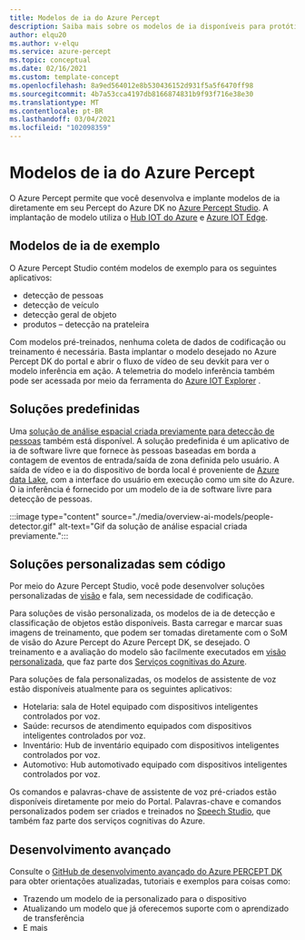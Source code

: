 ```yaml
---
title: Modelos de ia do Azure Percept
description: Saiba mais sobre os modelos de ia disponíveis para protótipos e implantação
author: elqu20
ms.author: v-elqu
ms.service: azure-percept
ms.topic: conceptual
ms.date: 02/16/2021
ms.custom: template-concept
ms.openlocfilehash: 8a9ed564012e8b530436152d931f5a5f6470ff98
ms.sourcegitcommit: 4b7a53cca4197db8166874831b9f93f716e38e30
ms.translationtype: MT
ms.contentlocale: pt-BR
ms.lasthandoff: 03/04/2021
ms.locfileid: "102098359"
---
```

# <a name="azure-percept-ai-models"></a>Modelos de ia do Azure Percept

O Azure Percept permite que você desenvolva e implante modelos de ia diretamente em seu Percept do Azure DK no [Azure Percept Studio](https://go.microsoft.com/fwlink/?linkid=2135819). A implantação de modelo utiliza o [Hub IOT do Azure](https://azure.microsoft.com/services/iot-hub/) e [Azure IOT Edge](https://azure.microsoft.com/services/iot-edge/#iotedge-overview).

## <a name="sample-ai-models"></a>Modelos de ia de exemplo

O Azure Percept Studio contém modelos de exemplo para os seguintes aplicativos:

- detecção de pessoas
- detecção de veículo
- detecção geral de objeto
- produtos – detecção na prateleira

Com modelos pré-treinados, nenhuma coleta de dados de codificação ou treinamento é necessária. Basta implantar o modelo desejado no Azure Percept DK do portal e abrir o fluxo de vídeo de seu devkit para ver o modelo inferência em ação. A telemetria do modelo inferência também pode ser acessada por meio da ferramenta do [Azure IOT Explorer](https://github.com/Azure/azure-iot-explorer/releases) .

## <a name="pre-built-solutions"></a>Soluções predefinidas

Uma [solução de análise espacial criada previamente para detecção de pessoas](https://github.com/george-moore/Santa-Cruz-AI-App) também está disponível. A solução predefinida é um aplicativo de ia de software livre que fornece às pessoas baseadas em borda a contagem de eventos de entrada/saída de zona definida pelo usuário. A saída de vídeo e ia do dispositivo de borda local é proveniente de [Azure data Lake](https://azure.microsoft.com/solutions/data-lake/), com a interface do usuário em execução como um site do Azure. O ia inferência é fornecido por um modelo de ia de software livre para detecção de pessoas.

:::image type="content" source="./media/overview-ai-models/people-detector.gif" alt-text="Gif da solução de análise espacial criada previamente.":::

## <a name="custom-no-code-solutions"></a>Soluções personalizadas sem código

Por meio do Azure Percept Studio, você pode desenvolver soluções personalizadas de [visão](./tutorial-nocode-vision.md) e fala, sem necessidade de codificação.

Para soluções de visão personalizada, os modelos de ia de detecção e classificação de objetos estão disponíveis. Basta carregar e marcar suas imagens de treinamento, que podem ser tomadas diretamente com o SoM de visão do Azure Percept do Azure Percept DK, se desejado. O treinamento e a avaliação do modelo são facilmente executados em [visão personalizada](https://www.customvision.ai/), que faz parte dos [Serviços cognitivas do Azure](https://azure.microsoft.com/services/cognitive-services/#overview).

Para soluções de fala personalizadas, os modelos de assistente de voz estão disponíveis atualmente para os seguintes aplicativos:

- Hotelaria: sala de Hotel equipado com dispositivos inteligentes controlados por voz.
- Saúde: recursos de atendimento equipados com dispositivos inteligentes controlados por voz.
- Inventário: Hub de inventário equipado com dispositivos inteligentes controlados por voz.
- Automotivo: Hub automotivado equipado com dispositivos inteligentes controlados por voz.

Os comandos e palavras-chave de assistente de voz pré-criados estão disponíveis diretamente por meio do Portal. Palavras-chave e comandos personalizados podem ser criados e treinados no [Speech Studio](https://speech.microsoft.com/), que também faz parte dos serviços cognitivas do Azure.

## <a name="advanced-development"></a>Desenvolvimento avançado

Consulte o [GitHub de desenvolvimento avançado do Azure PERCEPT DK](https://github.com/microsoft/azure-percept-advanced-development) para obter orientações atualizadas, tutoriais e exemplos para coisas como:

* Trazendo um modelo de ia personalizado para o dispositivo
* Atualizando um modelo que já oferecemos suporte com o aprendizado de transferência
* E mais
